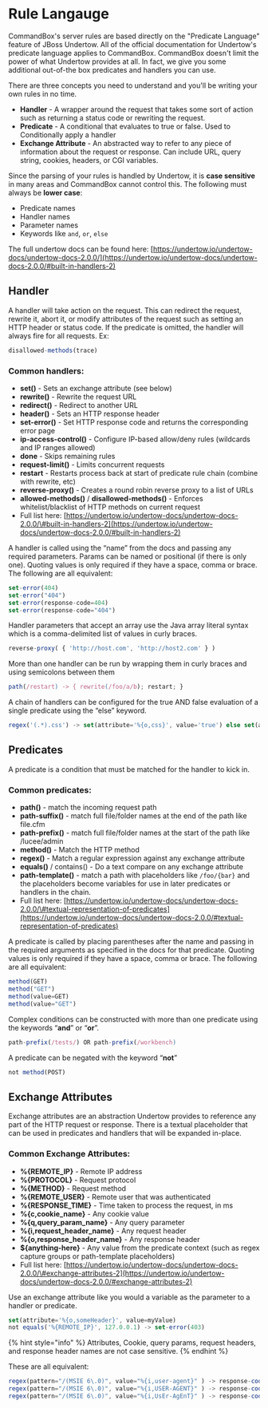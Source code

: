 # Rule Langauge

CommandBox's server rules are based directly on the "Predicate Language" feature of JBoss Undertow.  All of the official documentation for Undertow's predicate language applies to CommandBox. CommandBox doesn't limit the power of what Undertow provides at all.  In fact, we give you some additional out-of-the box predicates and handlers you can use.

There are three concepts you need to understand and you'll be writing your own rules in no time.

* **Handler** - A wrapper around the request that takes some sort of action such as returning a status code or rewriting the request.
* **Predicate** - A conditional that evaluates to true or false.  Used to Conditionally apply a handler
* **Exchange Attribute** - An abstracted way to refer to any piece of information about the request or response.  Can include URL, query string, cookies, headers, or CGI variables.

Since the parsing of your rules is handled by Undertow, it is **case sensitive** in many areas and CommandBox cannot control this.  The following must always be **lower case**:

* Predicate names
* Handler names
* Parameter names
* Keywords like `and`, `or`, `else`

The full undertow docs can be found here: [https://undertow.io/undertow-docs/undertow-docs-2.0.0/](https://undertow.io/undertow-docs/undertow-docs-2.0.0/#built-in-handlers-2)

## Handler

A handler will take action on the request. This can redirect the request, rewrite it, abort it, or modify attributes of the request such as setting an HTTP header or status code. If the predicate is omitted, the handler will always fire for all requests. Ex:

```javascript
disallowed-methods(trace)
```

### Common handlers:

* **set\(\)** - Sets an exchange attribute \(see below\)
* **rewrite\(\)** - Rewrite the request URL
* **redirect\(\)** - Redirect to another URL
* **header\(\)** - Sets an HTTP response header
* **set-error\(\)** - Set HTTP response code and returns the corresponding error page
* **ip-access-control\(\)** - Configure IP-based allow/deny rules \(wildcards and IP ranges allowed\)
* **done** - Skips remaining rules
* **request-limit\(\)** - Limits concurrent requests
* **restart** - Restarts process back at start of predicate rule chain \(combine with rewrite, etc\)
* **reverse-proxy\(\)** - Creates a round robin reverse proxy to a list of URLs
* **allowed-methods\(\)** / **disallowed-methods\(\)** - Enforces whitelist/blacklist of HTTP methods on current request
* Full list here: [https://undertow.io/undertow-docs/undertow-docs-2.0.0/\#built-in-handlers-2](https://undertow.io/undertow-docs/undertow-docs-2.0.0/#built-in-handlers-2)

A handler is called using the “name” from the docs and passing any required parameters. Params can be named or positional \(if there is only one\). Quoting values is only required if they have a space, comma or brace.  The following are all equivalent:

```javascript
set-error(404)
set-error("404")
set-error(response-code=404)
set-error(response-code="404")
```

Handler parameters that accept an array use the Java array literal syntax which is a comma-delimited list of values in curly braces.

```javascript
reverse-proxy( { 'http://host.com', 'http://host2.com' } )
```

More than one handler can be run by wrapping them in curly braces and using semicolons between them

```javascript
path(/restart) -> { rewrite(/foo/a/b); restart; }
```

A chain of handlers can be configured for the true AND false evaluation of a single predicate using the “else” keyword.

```javascript
regex('(.*).css') -> set(attribute='%{o,css}', value='true') else set(attribute='%{o,css}', value='false');
```

## Predicates

A predicate is a condition that must be matched for the handler to kick in. 

### Common predicates:

* **path\(\)** - match the incoming request path
* **path-suffix\(\)** - match full file/folder names at the end of the path like file.cfm
* **path-prefix\(\)** - match full file/folder names at the start of the path like /lucee/admin
* **method\(\)** - Match the HTTP method
* **regex\(\)** - Match a regular expression against any exchange attribute
* **equals\(\)** / contains\(\) - Do a text compare on any exchange attribute
* **path-template\(\)** - match a path with placeholders like `/foo/{bar}` and the placeholders become variables for use in later predicates or handlers in the chain. 
* Full list here: [https://undertow.io/undertow-docs/undertow-docs-2.0.0/\#textual-representation-of-predicates](https://undertow.io/undertow-docs/undertow-docs-2.0.0/#textual-representation-of-predicates)

A predicate is called by placing parentheses after the name and passing in the required arguments as specified in the docs for that predicate. Quoting values is only required if they have a space, comma or brace.   The following are all equivalent:

```javascript
method(GET)
method("GET")
method(value=GET)
method(value="GET")
```

Complex conditions can be constructed with more than one predicate using the keywords “**and**” or “**or**”.

```javascript
path-prefix(/tests/) OR path-prefix(/workbench)
```

A predicate can be negated with the keyword “**not**”

```javascript
not method(POST)
```

## Exchange Attributes

Exchange attributes are an abstraction Undertow provides to reference any part of the HTTP request or response. There is a textual placeholder that can be used in predicates and handlers that will be expanded in-place. 

### Common Exchange Attributes:

* **%{REMOTE\_IP}** - Remote IP address
* **%{PROTOCOL}** - Request protocol
* **%{METHOD}** - Request method
* **%{REMOTE\_USER}** - Remote user that was authenticated
* **%{RESPONSE\_TIME}** - Time taken to process the request, in ms
* **%{c,cookie\_name}** - Any cookie value
* **%{q,query\_param\_name}** - Any query parameter
* **%{i,request\_header\_name}** - Any request header
* **%{o,response\_header\_name}** - Any response header
* **${anything-here}** - Any value from the predicate context \(such as regex capture groups or path-template placeholders\)
* Full list here: [https://undertow.io/undertow-docs/undertow-docs-2.0.0/\#exchange-attributes-2](https://undertow.io/undertow-docs/undertow-docs-2.0.0/#exchange-attributes-2)

Use an exchange attribute like you would a variable as the parameter to a handler or predicate.

```javascript
set(attribute='%{o,someHeader}', value=myValue)
not equals('%{REMOTE_IP}', 127.0.0.1) -> set-error(403)
```

{% hint style="info" %}
Attributes, Cookie, query params, request headers, and response header names are not case sensitive. 
{% endhint %}

These are all equivalent:

```javascript
regex(pattern="/(MSIE 6\.0)", value="%{i,user-agent}" ) -> response-code( 404 )
regex(pattern="/(MSIE 6\.0)", value="%{i,USER-AGENT}" ) -> response-code( 404 )
regex(pattern="/(MSIE 6\.0)", value="%{i,UsEr-AgEnT}" ) -> response-code( 404 )
```



